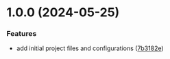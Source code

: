 # 1.0.0 (2024-05-25)


### Features

* add initial project files and configurations ([7b3182e](https://github.com/ceski23/stan-js-angular/commit/7b3182e6d4faa35b277c229399452f44bed807a1))

